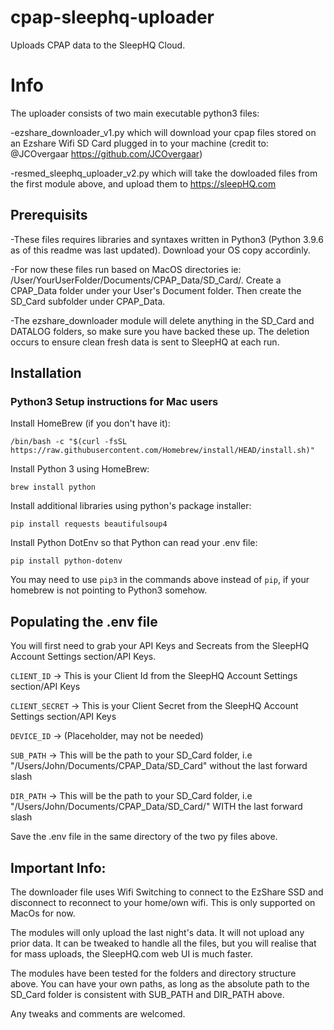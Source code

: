 # cpap-sleephq-uploader
Uploads CPAP data to the SleepHQ Cloud.


# Info

The uploader consists of two main executable python3 files:

-ezshare_downloader_v1.py which will download your cpap files stored on an Ezshare Wifi SD Card plugged in to your machine (credit to: @JCOvergaar https://github.com/JCOvergaar)

-resmed_sleephq_uploader_v2.py which will take the dowloaded files from the first module above, and upload them to https://sleepHQ.com

## Prerequisits

-These files requires libraries and syntaxes written in Python3 (Python 3.9.6 as of this readme was last updated). Download your OS copy accordinly.

-For now these files run based on MacOS directories ie: /User/YourUserFolder/Documents/CPAP_Data/SD_Card/. Create a CPAP_Data folder under your User's Document folder. Then create the SD_Card subfolder under CPAP_Data.

-The ezshare_downloader module will delete anything in the SD_Card and DATALOG folders, so make sure you have backed these up. The deletion occurs to ensure clean fresh data is sent to SleepHQ at each run.

## Installation

### Python3 Setup instructions for Mac users

Install HomeBrew (if you don't have it): 

 `/bin/bash -c "$(curl -fsSL https://raw.githubusercontent.com/Homebrew/install/HEAD/install.sh)"`
 
Install Python 3 using HomeBrew: 

 `brew install python`
 
Install additional libraries using python's package installer:

`pip install requests beautifulsoup4`

 Install Python DotEnv so that Python can read your .env file:
 
`pip install python-dotenv`

You may need to use `pip3` in the commands above instead of `pip`, if your homebrew is not pointing to Python3 somehow.

## Populating the .env file

You will first need to grab your API Keys and Secreats from the SleepHQ Account Settings section/API Keys.

`CLIENT_ID` -> This is your Client Id from the SleepHQ Account Settings section/API Keys

`CLIENT_SECRET` -> This is your Client Secret from the SleepHQ Account Settings section/API Keys

`DEVICE_ID` -> (Placeholder, may not be needed)

`SUB_PATH` -> This will be the path to your SD_Card folder, i.e "/Users/John/Documents/CPAP_Data/SD_Card" without the last forward slash

`DIR_PATH`  -> This will be the path to your SD_Card folder, i.e "/Users/John/Documents/CPAP_Data/SD_Card/" WITH the last forward slash

Save the .env file in the same directory of the two py files above.

## Important Info:

The downloader file uses Wifi Switching to connect to the EzShare SSD and disconnect to reconnect to your home/own wifi. This is only supported on MacOs for now.

The modules will only upload the last night's data. It will not upload any prior data. It can be tweaked to handle all the files, but you will realise that for mass uploads, the SleepHQ.com web UI is much faster.

The modules have been tested for the folders and directory structure above. You can have your own paths, as long as the absolute path to the SD_Card folder is consistent with SUB_PATH and DIR_PATH above.

Any tweaks and comments are welcomed.

